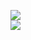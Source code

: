 [![](https://img.shields.io/badge/Made%20With-Github%20Spray-lightgrey.svg?style=for-the-badge&logo=github)](https://github.com/Annihil/github-spray#1685)  
[![](https://i.imgur.com/2DrTn0Z.gif)](https://github.com/Annihil/github-spray)